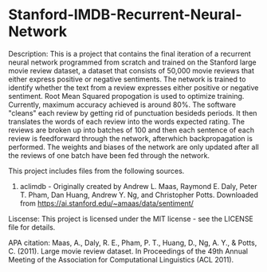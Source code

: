 # Stanford-IMDB-Recurrent-Neural-Network

Description: This is a project that contains the final iteration of a recurrent neural network programmed from scratch and trained on the Stanford large movie review dataset, a dataset that consists of 50,000 movie reviews that either express positive or negative sentiments. The network is trained to identify whether the text from a review expresses either positive or negative sentiment. Root Mean Squared propogation is used to optimize training. Currently, maximum accuracy achieved is around 80%. The software "cleans" each review by getting rid of punctuation besideds periods. It then translates the words of each review into the words expected rating. The reviews are broken up into batches of 100 and then each sentence of each review is feedforward through the network, afterwhich backpropagation is performed. The weights and biases of the network are only updated after all the reviews of one batch have been fed through the network.

This project includes files from the following sources.
1. aclimdb - Originally created by Andrew L. Maas, Raymond E. Daly, Peter T. Pham, Dan Huang, Andrew Y. Ng, and Christopher Potts. Downloaded from https://ai.stanford.edu/~amaas/data/sentiment/

Liscense: This project is licensed under the MIT license - see the LICENSE file for details.

APA citation: Maas, A., Daly, R. E., Pham, P. T., Huang, D., Ng, A. Y., & Potts, C. (2011). Large movie review dataset. In Proceedings of the 49th Annual Meeting of the Association for Computational Linguistics (ACL 2011).
